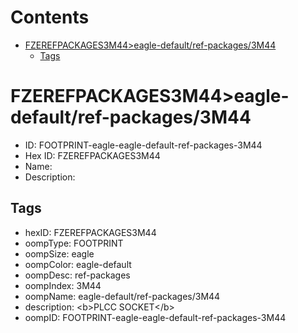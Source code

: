 



Contents
========

* [FZEREFPACKAGES3M44>eagle-default/ref-packages/3M44](#fzerefpackages3m44eagle-defaultref-packages3m44)
	* [Tags](#tags)

# FZEREFPACKAGES3M44>eagle-default/ref-packages/3M44

- ID: FOOTPRINT-eagle-eagle-default-ref-packages-3M44
- Hex ID: FZEREFPACKAGES3M44
- Name: 
- Description: 

## Tags

- hexID: FZEREFPACKAGES3M44
- oompType: FOOTPRINT
- oompSize: eagle
- oompColor: eagle-default
- oompDesc: ref-packages
- oompIndex: 3M44
- oompName: eagle-default/ref-packages/3M44
- description: &lt;b&gt;PLCC SOCKET&lt;/b&gt;
- oompID: FOOTPRINT-eagle-eagle-default-ref-packages-3M44
